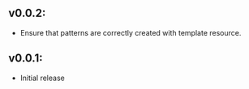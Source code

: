 ## v0.0.2:

* Ensure that patterns are correctly created with template resource.

## v0.0.1:

* Initial release